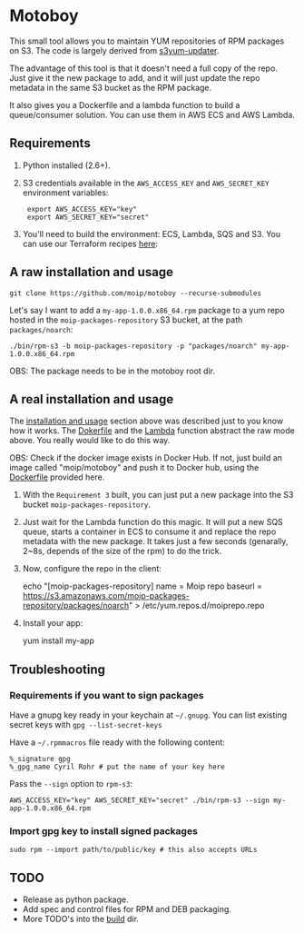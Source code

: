 # Motoboy

This small tool allows you to maintain YUM repositories of RPM packages on S3. The code is largely derived from [s3yum-updater](https://github.com/rockpack/s3yum-updater).

The advantage of this tool is that it doesn't need a full copy of the repo. Just give it the new package to add, and it will just update the repo metadata in the same S3 bucket as the RPM package. 

It also gives you a Dockerfile and a lambda function to build a queue/consumer solution. You can use them in AWS ECS and AWS Lambda.

## Requirements

1. Python installed (2.6+).

2. S3 credentials available in the `AWS_ACCESS_KEY` and `AWS_SECRET_KEY` environment variables:

        export AWS_ACCESS_KEY="key"
        export AWS_SECRET_KEY="secret"

3. You'll need to build the environment: ECS, Lambda, SQS and S3. You can use our Terraform recipes [here](https://github.com/moip/recipes-non-pci/tree/master/terraform/aws/hybrid/services/motoboy):

## A raw installation and usage 

    git clone https://github.com/moip/motoboy --recurse-submodules

Let's say I want to add a `my-app-1.0.0.x86_64.rpm` package to a yum repo hosted in the `moip-packages-repository` S3 bucket, at the path `packages/noarch`:

    ./bin/rpm-s3 -b moip-packages-repository -p "packages/noarch" my-app-1.0.0.x86_64.rpm

OBS: The package needs to be in the motoboy root dir.

## A real installation and usage

The [installation and usage](https://github.com/moip/motoboy#installation) section above was described just to you know how it works. The [Dokerfile](https://github.com/moip/motoboy/blob/master/Dockerfile) and the [Lambda](https://github.com/moip/motoboy/tree/master/lambda) function abstract the raw mode above. You really would like to do this way.

OBS: Check if the docker image exists in Docker Hub. If not, just build an image called "moip/motoboy" and push it to Docker hub, using the [Dockerfile](https://github.com/moip/motoboy/blob/master/Dockerfile) provided here.


1. With the `Requirement 3` built, you can just put a new package into the S3 bucket `moip-packages-repository`. 

2. Just wait for the Lambda function do this magic. It will put a new SQS queue, starts a container in ECS to consume it and replace the repo metadata with the new package. It takes just a few seconds (genarally, 2~8s, depends of the size of the rpm) to do the trick. 

3. Now, configure the repo in the client:

    echo "[moip-packages-repository]
    name = Moip repo
    baseurl = https://s3.amazonaws.com/moip-packages-repository/packages/noarch" > /etc/yum.repos.d/moiprepo.repo

4. Install your app:

    yum install my-app

## Troubleshooting

### Requirements if you want to sign packages

Have a gnupg key ready in your keychain at `~/.gnupg`. You can list existing secret keys with `gpg --list-secret-keys`

Have a `~/.rpmmacros` file ready with the following content:

    %_signature gpg
    %_gpg_name Cyril Rohr # put the name of your key here

Pass the `--sign` option to `rpm-s3`:

    AWS_ACCESS_KEY="key" AWS_SECRET_KEY="secret" ./bin/rpm-s3 --sign my-app-1.0.0.x86_64.rpm

### Import gpg key to install signed packages

    sudo rpm --import path/to/public/key # this also accepts URLs

## TODO

* Release as python package.
* Add spec and control files for RPM and DEB packaging.
* More TODO's into the [build](https://github.com/moip/motoboy/tree/master/build) dir.
